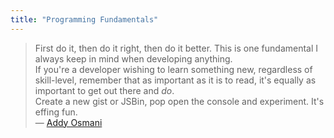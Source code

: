 ```yaml
---
title: "Programming Fundamentals"
---
```


> First do it, then do it right, then do it better. This is one fundamental I always keep in mind when developing anything.  
> If you're a developer wishing to learn something new, regardless of skill-level, remember that as important as it is to read, it's equally as important to get out there and _do_.  
> Create a new gist or JSBin, pop open the console and experiment. It's effing fun.  
> — [Addy Osmani](http://addyosmani.com)
